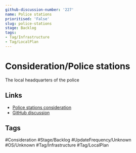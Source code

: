 ```yaml
---
github-discussion-number: '227'
name: Police stations
prioritised: 'False'
slug: police-stations
stage: Backlog
tags:
- Tag/Infrastructure
- Tag/LocalPlan
---
```


# Consideration/Police stations

The local headquarters of the police

## Links

* [Police stations consideration](https://design.planning.data.gov.uk/planning-consideration/police-stations)
* [GitHub discussion](https://github.com/digital-land/data-standards-backlog/discussions/227)

## Tags

#Consideration #Stage/Backlog #UpdateFrequency/Unknown #OS/Unknown #Tag/Infrastructure #Tag/LocalPlan